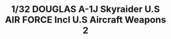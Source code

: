 ---
layout: product
title: "1/32 DOUGLAS A-1J Skyraider U.S AIR FORCE Incl U.S Aircraft Weapons 2"
price: "22000" 
desc: "Plastična maketa"
img_path: "/assets/img/VOLKSWS16.webp"
brand: "ZOUKEI-MURA"
available: false
special_offer: false
new: false
soon: false
cat: "010000"
subcat: "014100"
subsubcat: "00"
sifra: "VOLKSWS16"
popular: false
spec: false
---